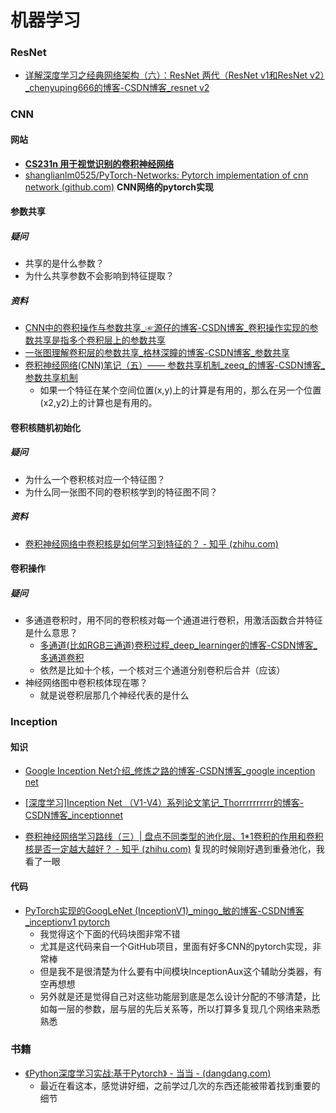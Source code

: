 # 机器学习

### ResNet

- [详解深度学习之经典网络架构（六）：ResNet 两代（ResNet v1和ResNet v2）_chenyuping666的博客-CSDN博客_resnet v2](https://blog.csdn.net/chenyuping333/article/details/82344334?ops_request_misc=%7B%22request%5Fid%22%3A%22165267173916782395377894%22%2C%22scm%22%3A%2220140713.130102334.pc%5Fall.%22%7D&request_id=165267173916782395377894&biz_id=0&utm_medium=distribute.pc_search_result.none-task-blog-2~all~first_rank_ecpm_v1~rank_v31_ecpm-1-82344334-null-null.142^v9^pc_search_result_cache,157^v4^control&utm_term=resnetv2&spm=1018.2226.3001.4187)

### CNN

#### 网站

- **[CS231n 用于视觉识别的卷积神经网络](https://cs231n.github.io/convolutional-networks/)**
- [shanglianlm0525/PyTorch-Networks: Pytorch implementation of cnn network (github.com)](https://github.com/shanglianlm0525/PyTorch-Networks) **CNN网络的pytorch实现**

#### 参数共享

##### 疑问

- 共享的是什么参数？
- 为什么共享参数不会影响到特征提取？

##### 资料

- [CNN中的卷积操作与参数共享_☞源仔的博客-CSDN博客_卷积操作实现的参数共享是指多个卷积层上的参数共享](https://blog.csdn.net/weixin_54546190/article/details/122179752?spm=1001.2101.3001.6650.1&utm_medium=distribute.pc_relevant.none-task-blog-2~default~CTRLIST~default-1-122179752-blog-53241133.pc_relevant_default&depth_1-utm_source=distribute.pc_relevant.none-task-blog-2~default~CTRLIST~default-1-122179752-blog-53241133.pc_relevant_default&utm_relevant_index=2)
- [一张图理解卷积层的参数共享_格林深瞳的博客-CSDN博客_参数共享](https://blog.csdn.net/ture_dream/article/details/53241133?ops_request_misc=%7B%22request%5Fid%22%3A%22165267535816781685349565%22%2C%22scm%22%3A%2220140713.130102334.pc%5Fall.%22%7D&request_id=165267535816781685349565&biz_id=0&utm_medium=distribute.pc_search_result.none-task-blog-2~all~first_rank_ecpm_v1~rank_v31_ecpm-1-53241133-null-null.142^v9^pc_search_result_cache,157^v4^control&utm_term=卷积神经网络为什么要参数共享&spm=1018.2226.3001.4187)
- [卷积神经网络(CNN)笔记（五）—— 参数共享机制_zeeq_的博客-CSDN博客_参数共享机制](https://blog.csdn.net/weixin_44120025/article/details/114850627?ops_request_misc=%7B%22request%5Fid%22%3A%22165267535816781685349565%22%2C%22scm%22%3A%2220140713.130102334.pc%5Fall.%22%7D&request_id=165267535816781685349565&biz_id=0&utm_medium=distribute.pc_search_result.none-task-blog-2~all~first_rank_ecpm_v1~rank_v31_ecpm-2-114850627-null-null.142^v9^pc_search_result_cache,157^v4^control&utm_term=卷积神经网络为什么要参数共享&spm=1018.2226.3001.4187)
  - 如果一个特征在某个空间位置(x,y)上的计算是有用的，那么在另一个位置(x2,y2)上的计算也是有用的。

#### 卷积核随机初始化

##### 疑问

- 为什么一个卷积核对应一个特征图？
- 为什么同一张图不同的卷积核学到的特征图不同？

##### 资料

- [卷积神经网络中卷积核是如何学习到特征的？ - 知乎 (zhihu.com)](https://www.zhihu.com/question/430129801)

#### 卷积操作

##### 疑问

- 多通道卷积时，用不同的卷积核对每一个通道进行卷积，用激活函数合并特征是什么意思？
  - [多通道(比如RGB三通道)卷积过程_deep_learninger的博客-CSDN博客_多通道卷积](https://blog.csdn.net/u014114990/article/details/51125776?ops_request_misc=%7B%22request%5Fid%22%3A%22165267790916782390517023%22%2C%22scm%22%3A%2220140713.130102334.pc%5Fall.%22%7D&request_id=165267790916782390517023&biz_id=0&utm_medium=distribute.pc_search_result.none-task-blog-2~all~first_rank_ecpm_v1~rank_v31_ecpm-1-51125776-null-null.142^v9^pc_search_result_cache,157^v4^control&utm_term=多通道卷积&spm=1018.2226.3001.4187)
  - 依然是比如十个核，一个核对三个通道分别卷积后合并（应该）
- 神经网络图中卷积核体现在哪？
  - 就是说卷积层那几个神经代表的是什么

### Inception

#### 知识

- [Google Inception Net介绍_修炼之路的博客-CSDN博客_google inception net](https://blog.csdn.net/sinat_29957455/article/details/80766850?ops_request_misc=%7B%22request%5Fid%22%3A%22165268020116780357226291%22%2C%22scm%22%3A%2220140713.130102334.pc%5Fall.%22%7D&request_id=165268020116780357226291&biz_id=0&utm_medium=distribute.pc_search_result.none-task-blog-2~all~first_rank_ecpm_v1~rank_v31_ecpm-1-80766850-null-null.142^v9^pc_search_result_cache,157^v4^control&utm_term=inceptionnet&spm=1018.2226.3001.4187)

- [[深度学习\]Inception Net （V1-V4）系列论文笔记_Thorrrrrrrrrr的博客-CSDN博客_inceptionnet](https://blog.csdn.net/sinat_33487968/article/details/83588372?ops_request_misc=%7B%22request%5Fid%22%3A%22165268090216780366537156%22%2C%22scm%22%3A%2220140713.130102334.pc%5Fall.%22%7D&request_id=165268090216780366537156&biz_id=0&utm_medium=distribute.pc_search_result.none-task-blog-2~all~first_rank_ecpm_v1~rank_v31_ecpm-2-83588372-null-null.142^v9^pc_search_result_cache,157^v4^control&utm_term=inceptionnet-v1&spm=1018.2226.3001.4187)
- [卷积神经网络学习路线（三）| 盘点不同类型的池化层、1*1卷积的作用和卷积核是否一定越大越好？ - 知乎 (zhihu.com)](https://zhuanlan.zhihu.com/p/96528331) 复现的时候刚好遇到重叠池化，我看了一眼

#### 代码

- [PyTorch实现的GoogLeNet (InceptionV1)_mingo_敏的博客-CSDN博客_inceptionv1 pytorch](https://blog.csdn.net/shanglianlm/article/details/99005326?ops_request_misc=%7B%22request%5Fid%22%3A%22165268220216782425182091%22%2C%22scm%22%3A%2220140713.130102334.pc%5Fall.%22%7D&request_id=165268220216782425182091&biz_id=0&utm_medium=distribute.pc_search_result.none-task-blog-2~all~first_rank_ecpm_v1~rank_v31_ecpm-3-99005326-null-null.142^v9^pc_search_result_cache,157^v4^control&utm_term=inceptionv1++pytorch&spm=1018.2226.3001.4187)
  - 我觉得这个下面的代码块图非常不错
  - 尤其是这代码来自一个GitHub项目，里面有好多CNN的pytorch实现，非常棒
  - 但是我不是很清楚为什么要有中间模块InceptionAux这个辅助分类器，有空再想想
  - 另外就是还是觉得自己对这些功能层到底是怎么设计分配的不够清楚，比如每一层的参数，层与层的先后关系等，所以打算多复现几个网络来熟悉熟悉

### 书籍

- [《Python深度学习实战:基于Pytorch》 - 当当 -  (dangdang.com)](http://product.dangdang.com/11134506556.html) 
  - 最近在看这本，感觉讲好细，之前学过几次的东西还能被带着找到重要的细节


